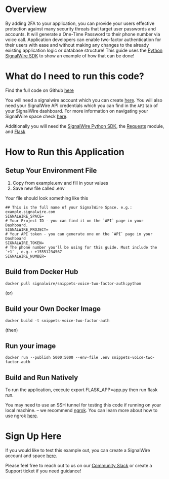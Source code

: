 # Overview
By adding 2FA to your application, you can provide your users effective protection against many security threats that target user passwords and accounts. It will generate a One-Time Password to their phone number via voice call. Application developers can enable two-factor authentication for their users with ease and without making any changes to the already existing application logic or database structure! This guide uses the [Python SignalWire SDK](https://developer.signalwire.com/compatibility-api/reference/client-libraries-and-sdks#python) to show an example of how that can be done!

# What do I need to run this code?
Find the full code on Github [here](https://github.com/signalwire/snippets-voice-2-factor-auth)

You will need a signalwire account which you can create [here](https://m.signalwire.com/signups/new?s=1). You will also need your SignalWire API credentials which you can find in the `API` tab of your SignalWire dashboard. For more information on navigating your SignalWire space check [here](https://developer.signalwire.com/apis/docs/navigating-your-space).

Additionally you will need the [SignalWire Python SDK](https://developer.signalwire.com/compatibility-api/reference/client-libraries-and-sdks#python), the [Requests](https://docs.python-requests.org/en/latest/user/install/#install) module, and [Flask](https://flask.palletsprojects.com/en/2.0.x/installation/#install-flask)

# How to Run this Application

## Setup Your Environment File

1. Copy from example.env and fill in your values
2. Save new file called .env

Your file should look something like this
```
## This is the full name of your SignalWire Space. e.g.: example.signalwire.com
SIGNALWIRE_SPACE=
# Your Project ID - you can find it on the `API` page in your Dashboard.
SIGNALWIRE_PROJECT=
# Your API token - you can generate one on the `API` page in your Dashboard
SIGNALWIRE_TOKEN=
# The phone number you'll be using for this guide. Must include the `+1` , e.g.: +15551234567
SIGNALWIRE_NUMBER=

```
## Build from Docker Hub
```
docker pull signalwire/snippets-voice-two-factor-auth:python
```
(or)

## Build your Own Docker Image
```
docker build -t snippets-voice-two-factor-auth
```
(then)

## Run your image
```
docker run --publish 5000:5000 --env-file .env snippets-voice-two-factor-auth
```

## Build and Run Natively

To run the application, execute export FLASK_APP=app.py then run flask run.

You may need to use an SSH tunnel for testing this code if running on your local machine. – we recommend [ngrok](https://ngrok.com/). You can learn more about how to use ngrok [here](https://developer.signalwire.com/apis/docs/how-to-test-webhooks-with-ngrok). 


# Sign Up Here

If you would like to test this example out, you can create a SignalWire account and space [here](https://m.signalwire.com/signups/new?s=1).

Please feel free to reach out to us on our [Community Slack](https://join.slack.com/t/signalwire-community/shared_invite/zt-sjagsni8-AYKmOMhP_1sVMvz9Ya_r0Q) or create a Support ticket if you need guidance!
